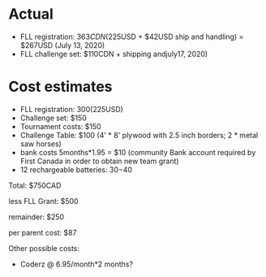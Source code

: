 # Actual
* FLL registration: $363CDN ($225USD + $42USD ship and handling) = $267USD (July 13, 2020)
* FLL challenge set: $110CDN + shipping andjuly17, 2020)


# Cost estimates
* FLL registration: $300 ($225USD)
* Challenge set:  $150
* Tournament costs: $150
* Challenge Table: $100 (4' * 8' plywood with 2.5 inch borders; 2 * metal saw horses)
* bank costs 5months*1.95 = $10 (community Bank account required by First Canada in order to obtain new team grant)
* 12 rechargeable batteries: $30-$40

Total: $750CAD

less FLL Grant: $500

remainder: $250

per parent cost: $87

Other possible costs:
* Coderz @ 6.95/month*2 months?

